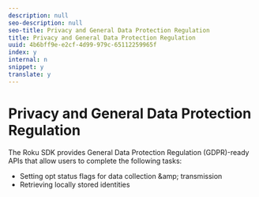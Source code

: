 ```yaml
---
description: null
seo-description: null
seo-title: Privacy and General Data Protection Regulation
title: Privacy and General Data Protection Regulation
uuid: 4b6bff9e-e2cf-4d99-979c-65112259965f
index: y
internal: n
snippet: y
translate: y
---
```


# Privacy and General Data Protection Regulation

The Roku SDK provides General Data Protection Regulation (GDPR)-ready APIs that allow users to complete the following tasks:


* Setting opt status flags for data collection &amp;amp; transmission
* Retrieving locally stored identities

